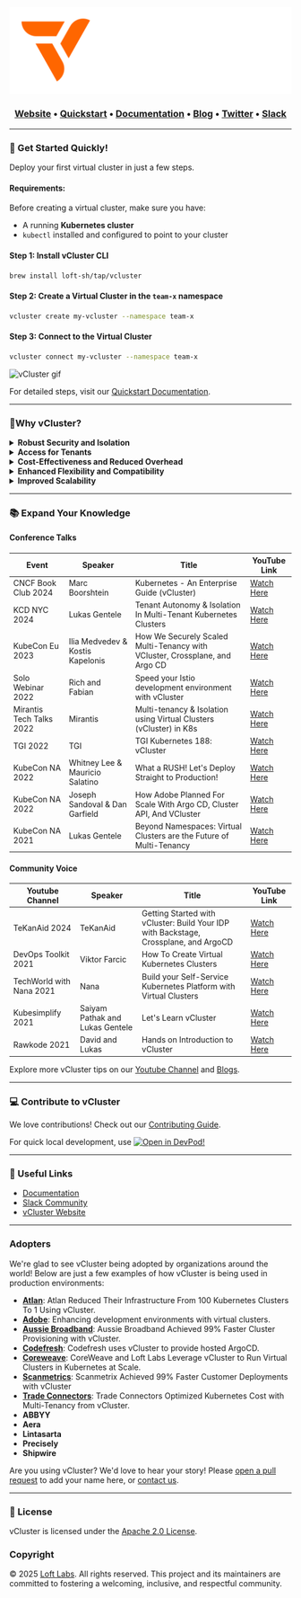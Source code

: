<div align="center">
  <a href="https://www.vcluster.com" target="_blank">


<picture>
      <!-- For Dark Mode -->
      <source media="(prefers-color-scheme: dark)" srcset="docs/static/media/vcluster_horizontal_orange_white.svg">
      <!-- For Light Mode -->
      <source media="(prefers-color-scheme: light)" srcset="docs/static/media/vcluster_horizontal_orange_black.svg">
      <!-- Fallback -->
      <img alt="vCluster Logo" src="docs/static/media/vcluster_horizontal_orange_white.svg" width="600">
</picture>	  

  </a>
</div>

<div align="center">

### **[Website](https://www.vcluster.com)** • **[Quickstart](https://www.vcluster.com/docs/get-started/)** • **[Documentation](https://www.vcluster.com/docs/what-are-virtual-clusters)** • **[Blog](https://loft.sh/blog)** • **[Twitter](https://x.com/vcluster)** • **[Slack](https://slack.loft.sh/)**

</div>



---

### 🚀 Get Started Quickly!

Deploy your first virtual cluster in just a few steps.

#### Requirements:
Before creating a virtual cluster, make sure you have:
- A running **Kubernetes cluster**
- `kubectl` installed and configured to point to your cluster

#### Step 1: Install vCluster CLI
```bash
brew install loft-sh/tap/vcluster
```

#### Step 2: Create a Virtual Cluster in the `team-x` namespace

```bash
vcluster create my-vcluster --namespace team-x
```
#### Step 3: Connect to the Virtual Cluster

```bash
vcluster connect my-vcluster --namespace team-x
```

![vCluster gif](./docs/static/media/vcluster-github-gif-1280.gif)

For detailed steps, visit our [Quickstart Documentation](https://www.vcluster.com/docs/get-started).

---

### 🌟Why vCluster?

<details>
<summary><strong>Robust Security and Isolation</strong></summary>

- **Granular Permissions**:  
  vCluster users operate with minimized permissions in the host cluster, significantly reducing the risk of privileged access misuse. Within their vCluster, users have admin-level control, enabling them to manage CRDs, RBAC, and other security policies independently.

- **Isolated Control Plane**:  
  Each vCluster comes with its own dedicated API server and control plane, creating a strong isolation boundary.

- **Customizable Security Policies**:  
  Tenants can implement additional vCluster-specific governance, including OPA policies, network policies, resource quotas, limit ranges, and admission control, in addition to the existing policies and security measures in the underlying physical host cluster.

- **Enhanced Data Protection**:  
  With options for separate backing stores, including embedded SQLite, etcd, or external databases, virtual clusters allow for isolated data management, reducing the risk of data leakage between tenants.

</details>

<details>
<summary><strong>Access for Tenants</strong></summary>

- **Full Admin Access per Tenant**:  
  Tenants can freely deploy CRDs, create namespaces, taint, and label nodes, and manage cluster-scoped resources typically restricted in standard Kubernetes namespaces.

- **Isolated yet Integrated Networking**:  
  While ensuring automatic isolation (for example, pods in different virtual clusters cannot communicate by default), vCluster allows for configurable network policies and service sharing, supporting both separation and sharing as needed.

- **Node Management**:  
  Assign static nodes to specific virtual clusters or share node pools among multiple virtual clusters, providing flexibility in resource allocation.

</details>

<details>
<summary><strong>Cost-Effectiveness and Reduced Overhead</strong></summary>

- **Lightweight Infrastructure**:  
  Virtual clusters are significantly more lightweight than physical clusters, able to spin up in seconds, which contrasts sharply with the lengthy provisioning times often seen in environments like EKS (~45 minutes).

- **Resource Efficiency**:  
  By sharing the underlying host cluster's resources, virtual clusters minimize the need for additional physical infrastructure, reducing costs and environmental impact.

- **Simplified Management**:  
  The vCluster control plane, running inside a single pod, along with optional integrated CoreDNS, minimizes the operational overhead, making virtual clusters especially suitable for large-scale deployments and multi-tenancy scenarios.

</details>

<details>
<summary><strong>Enhanced Flexibility and Compatibility</strong></summary>

- **Diverse Kubernetes Environments**:  
  vCluster supports different Kubernetes versions and distributions (including K8s and K3s), allowing version skews. This makes it possible to tailor each virtual cluster to specific requirements without impacting others.

- **Adaptable Backing Stores**:  
  Choose from a range of data stores, from lightweight (SQLite) to enterprise-grade options (embedded etcd, external data stores like Global RDS), catering to various scalability and durability needs.

- **Runs Anywhere**:  
  Virtual clusters can run on EKS, GKE, AKS, OpenShift, RKE, K3s, cloud, edge, and on-prem. As long as it's a K8s cluster, you can run a virtual cluster on top of it.

</details>

<details>
<summary><strong>Improved Scalability</strong></summary>

- **Reduced API Server Load**:  
  Virtual clusters, each with their own dedicated API server, significantly reduce the operational load on the host cluster's Kubernetes API server by isolating and handling requests internally.

- **Conflict-Free CRD Management**:  
  Independent management of CRDs within each virtual cluster eliminates the potential for CRD conflicts and version discrepancies, ensuring smoother operations and easier scaling as the user base expands.

</details>


---

### 📚 Expand Your Knowledge
#### Conference Talks
| Event             | Speaker         | Title                                           | YouTube Link                          |
|--------------------|----------------|-------------------------------------------------|---------------------------------------|
| CNCF Book Club 2024| Marc Boorshtein| Kubernetes - An Enterprise Guide (vCluster) | [Watch Here](https://www.youtube.com/watch?v=8vwnDlkkuJM) |
| KCD NYC 2024   | Lukas Gentele    | Tenant Autonomy & Isolation In Multi-Tenant Kubernetes Clusters | [Watch Here](https://www.youtube.com/watch?v=AKJVLbXsUmE&t=758s)| 
| KubeCon Eu 2023   | Ilia Medvedev & Kostis Kapelonis | How We Securely Scaled Multi-Tenancy with VCluster, Crossplane, and Argo CD | [Watch Here](https://www.youtube.com/watch?v=hFiHU6W4_z0) |
|Solo Webinar 2022 | Rich and Fabian | Speed your Istio development environment with vCluster | [Watch Here](https://www.youtube.com/watch?v=b7OkYjvLf4Y)|
|Mirantis Tech Talks 2022| Mirantis |Multi-tenancy & Isolation using Virtual Clusters (vCluster) in K8s| [Watch Here](https://www.youtube.com/watch?v=CoqRXdJbCwY) |
| TGI 2022 | TGI | TGI Kubernetes 188: vCluster | [Watch Here](https://www.youtube.com/watch?v=EaoxUDGpARE)|
| KubeCon NA 2022 | Whitney Lee & Mauricio Salatino | What a RUSH! Let's Deploy Straight to Production! | [Watch Here](https://www.youtube.com/watch?v=eJG7uIU9NpM) | 
| KubeCon NA 2022   | Joseph Sandoval & Dan Garfield       | How Adobe Planned For Scale With Argo CD, Cluster API, And VCluster| [Watch Here](https://www.youtube.com/watch?v=p8BluR5WT5w)| 
| KubeCon NA 2021    | Lukas Gentele  | Beyond Namespaces: Virtual Clusters are the Future of Multi-Tenancy | [Watch Here](https://www.youtube.com/watch?v=QddWNqchD9I) |

#### Community Voice
| Youtube Channel             | Speaker         | Title                                           | YouTube Link                          |
|--------------------|----------------|-------------------------------------------------|---------------------------------------|
|TeKanAid 2024|TeKanAid|Getting Started with vCluster: Build Your IDP with Backstage, Crossplane, and ArgoCD | [Watch Here](https://www.youtube.com/watch?v=nIxl2PcEs-0)|
| DevOps Toolkit 2021 | Viktor Farcic |  How To Create Virtual Kubernetes Clusters | [Watch Here](https://www.youtube.com/watch?v=JqBjpvp268Y&t=82s) |
| TechWorld with Nana 2021 | Nana | Build your Self-Service Kubernetes Platform with Virtual Clusters  | [Watch Here](https://www.youtube.com/watch?v=tt7hope6zU0)
| Kubesimplify 2021 | Saiyam Pathak and Lukas Gentele | Let's Learn vCluster| [Watch Here](https://www.youtube.com/watch?v=I4mztvnRCjs&t=1s) |
| Rawkode 2021 | David and Lukas | Hands on Introduction to vCluster | [Watch Here](https://www.youtube.com/watch?v=IMdMvn2_LeI) | 

Explore more vCluster tips on our [Youtube Channel](https://www.youtube.com/@vcluster) and [Blogs](https://loft.sh/blog).

---

### 💻 Contribute to vCluster
We love contributions! Check out our [Contributing Guide](https://github.com/loft-sh/vcluster/blob/main/CONTRIBUTING.md).

For quick local development, use [![Open in DevPod!](https://devpod.sh/assets/open-in-devpod.svg)](https://devpod.sh/open#https://github.com/loft-sh/vcluster)

---

### 🔗 Useful Links
- [Documentation](https://www.vcluster.com/docs/what-are-virtual-clusters)
- [Slack Community](https://slack.loft.sh/)
- [vCluster Website](https://www.vcluster.com)

---
### Adopters

We're glad to see vCluster being adopted by organizations around the world! Below are just a few examples of how vCluster is being used in production environments:
- **[Atlan](https://www.vcluster.com/case-studies/atlan)**: Atlan Reduced Their Infrastructure From 100 Kubernetes Clusters To 1 Using vCluster.
- **[Adobe](https://www.youtube.com/watch?v=p8BluR5WT5w)**: Enhancing development environments with virtual clusters.
- **[Aussie Broadband](https://www.vcluster.com/case-studies/aussie-broadband)**:  Aussie Broadband Achieved 99% Faster Cluster Provisioning with vCluster.
- **[Codefresh](https://www.loft.sh/blog/how-codefresh-uses-vcluster-to-provide-hosted-argo-cd)**: Codefresh uses vCluster to provide hosted ArgoCD.
- **[Coreweave](https://www.coreweave.com/blog/coreweave-and-loft-labs-leverage-vcluster-in-kubernetes-at-scale)**: CoreWeave and Loft Labs Leverage vCluster to Run Virtual Clusters in Kubernetes at Scale.
- **[Scanmetrics](https://www.vcluster.com/case-studies/scanmetrix)**: Scanmetrix Achieved 99% Faster Customer Deployments with vCluster
- **[Trade Connectors](https://www.vcluster.com/case-studies/trade-connectors)**: Trade Connectors Optimized Kubernetes Cost with Multi-Tenancy from vCluster.
- **ABBYY**
- **Aera**
- **Lintasarta**
- **Precisely**
- **Shipwire**

Are you using vCluster? We'd love to hear your story! Please [open a pull request](https://github.com/loft-sh/vcluster/pulls) to add your name here, or [contact us](mailto:contact@loft.sh).

---

### 📜 License
vCluster is licensed under the [Apache 2.0 License](http://www.apache.org/licenses/LICENSE-2.0).

### Copyright

© 2025 [Loft Labs](https://loft.sh). All rights reserved.
This project and its maintainers are committed to fostering a welcoming, inclusive, and respectful community.

